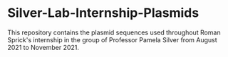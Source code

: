 # Silver-Lab-Internship-Plasmids
This repository contains the plasmid sequences used throughout Roman Sprick's internship in the group of Professor Pamela Silver from August 2021 to November 2021.

